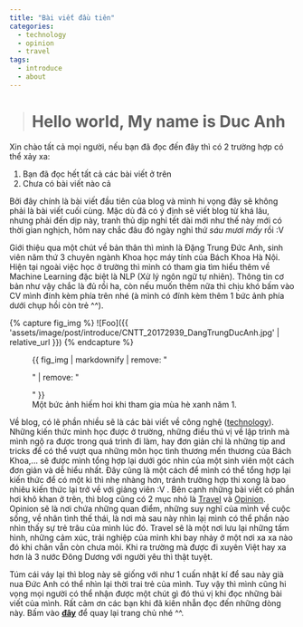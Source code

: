 ```yaml
---
title: "Bài viết đầu tiên"
categories:
  - technology
  - opinion
  - travel
tags:
  - introduce
  - about
---
```


> # Hello world, My name is Duc Anh

Xin chào tất cả mọi người, nếu bạn đã đọc đến đây thì có 2 trường hợp có thể xảy xa:
1. Bạn đã đọc hết tất cả các bài viết ở trên
2. Chưa có bài viết nào cả

Bởi đây chính là bài viết đầu tiên của blog và mình hi vọng đây sẽ không phải là bài viết cuối cùng. Mặc dù đã có ý định sẽ viết blog từ khá lâu, nhưng phải đến dịp này, tranh thủ dịp nghỉ tết dài mới như thế này mới có thời gian nghịch, hôm nay chắc đâu đó ngày nghỉ thứ *sáu mươi mấy* rồi :V

Giới thiệu qua một chút về bản thân thì mình là Đặng Trung Đức Anh, sinh viên năm thứ 3 chuyên ngành Khoa học máy tính của Bách Khoa Hà Nội. Hiện tại ngoài việc học ở trường thì mình có tham gia tìm hiểu thêm về Machine Learning đặc biệt là NLP (Xử lý ngôn ngữ tự nhiên). Thông tin cơ bản như vậy chắc là đủ rồi ha, còn nếu muốn thêm nữa thì chịu khó bấm vào CV mình đính kèm phía trên nhé (à mình có đính kèm thêm 1 bức ảnh phía dưới chụp hồi còn trẻ ^^).

{% capture fig_img %}
![Foo]({{ 'assets/image/post/introduce/CNTT_20172939_DangTrungDucAnh.jpg' | relative_url }})
{% endcapture %}

<figure>
  {{ fig_img | markdownify | remove: "<p>" | remove: "</p>" }}
  <figcaption>Một bức ảnh hiếm hoi khi tham gia mùa hè xanh năm 1.</figcaption>
</figure>

Về blog, có lẽ phần nhiều sẽ là các bài viết về công nghệ ([technology](https://hust20172939.github.io/categories/technology/)). Những kiến thức mình học được ở trường, những điều thú vị về lập trình mà mình ngộ ra được trong quá trình đi làm, hay đơn giản chỉ là những tip and tricks để có thể vượt qua những môn học tình thương mến thương của Bách Khoa,... sẽ được mình tổng hợp lại dưới góc nhìn của một sinh viên một cách đơn giản và dễ hiểu nhất. Đây cũng là một cách để mình có thể tổng hợp lại kiến thức để có một kì thì nhẹ nhàng hơn, tránh trường hợp thi xong là bao nhiêu kiến thức lại trở về với giảng viên :V . Bên cạnh những bài viết có phần hơi khô khan ở trên, thì blog cũng có 2 mục nhỏ là [Travel](https://hust20172939.github.io/categories/travel/) và [Opinion](https://hust20172939.github.io/categories/opinion/). Opinion sẽ là nơi chứa những quan điểm, những suy nghĩ của mình về cuộc sống, về nhân tình thế thái, là nơi mà sau này nhìn lạị mình có thể phần nào nhìn thấy sự trẻ trâu của mình lúc đó. Travel sẽ là một nơi lưu lại những tấm hình, những cảm xúc, trải nghiệp của mình khi bay nhảy ở một nơi xa xa nào đó khi chân vẫn còn chưa mỏi. Khi ra trường mà được đi xuyên Việt hay xa hơn là 3 nước Đông Dương với người yêu thì thật tuyệt.

Túm cái váy lại thì blog này sẽ giống với như 1 cuấn nhật kí để sau này già nua Đức Anh có thể nhìn lại thời trai trẻ của mình. Tuy vậy thì mình cũng hi vọng mọi người có thể nhận được một chút gì đó thú vị khi đọc những bài viết của mình. Rất cảm ơn các bạn khi đã kiên nhẫn đọc đến những dòng này. Bấm vào [**đây**](https://hust20172939.github.io/) để quay lại trang chủ nhé ^^.
